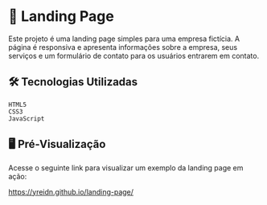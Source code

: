 # 🚀 Landing Page

Este projeto é uma landing page simples para uma empresa fictícia. A página é responsiva e apresenta informações sobre a empresa, seus serviços e um formulário de contato para os usuários entrarem em contato.

## 🛠️ Tecnologias Utilizadas

    HTML5
    CSS3
    JavaScript

## 🖥️ Pré-Visualização

Acesse o seguinte link para visualizar um exemplo da landing page em ação:

https://yreidn.github.io/landing-page/
